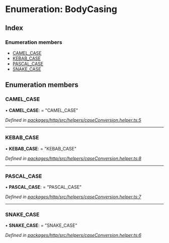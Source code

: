 # Enumeration: BodyCasing

## Index

### Enumeration members

* [CAMEL_CASE](bodycasing.md#camel_case)
* [KEBAB_CASE](bodycasing.md#kebab_case)
* [PASCAL_CASE](bodycasing.md#pascal_case)
* [SNAKE_CASE](bodycasing.md#snake_case)

## Enumeration members

###  CAMEL_CASE

• **CAMEL_CASE**: = "CAMEL_CASE"

*Defined in [packages/http/src/helpers/caseConversion.helper.ts:5](https://github.com/headline-1/coolio/blob/420fd1d/packages/http/src/helpers/caseConversion.helper.ts#L5)*

___

###  KEBAB_CASE

• **KEBAB_CASE**: = "KEBAB_CASE"

*Defined in [packages/http/src/helpers/caseConversion.helper.ts:8](https://github.com/headline-1/coolio/blob/420fd1d/packages/http/src/helpers/caseConversion.helper.ts#L8)*

___

###  PASCAL_CASE

• **PASCAL_CASE**: = "PASCAL_CASE"

*Defined in [packages/http/src/helpers/caseConversion.helper.ts:7](https://github.com/headline-1/coolio/blob/420fd1d/packages/http/src/helpers/caseConversion.helper.ts#L7)*

___

###  SNAKE_CASE

• **SNAKE_CASE**: = "SNAKE_CASE"

*Defined in [packages/http/src/helpers/caseConversion.helper.ts:6](https://github.com/headline-1/coolio/blob/420fd1d/packages/http/src/helpers/caseConversion.helper.ts#L6)*
